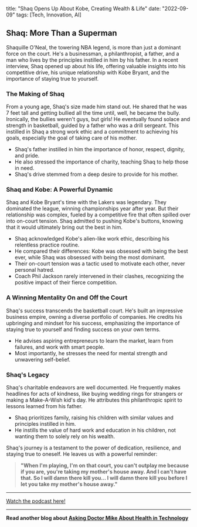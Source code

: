 

title: "Shaq Opens Up About Kobe, Creating Wealth & Life"
date: "2022-09-09"
tags: [Tech, Innovation, AI]


## Shaq: More Than a Superman

Shaquille O'Neal, the towering NBA legend, is more than just a dominant force on the court. He's a businessman, a philanthropist, a father, and a man who lives by the principles instilled in him by his father. In a recent interview, Shaq opened up about his life, offering valuable insights into his competitive drive, his unique relationship with Kobe Bryant, and the importance of staying true to yourself. 

### The Making of Shaq

From a young age, Shaq's size made him stand out. He shared that he was 7 feet tall and getting bullied all the time until, well, he became the bully. Ironically, the bullies weren't guys, but girls! He eventually found solace and strength in basketball, guided by a father who was a drill sergeant. This instilled in Shaq a strong work ethic and a commitment to achieving his goals, especially the goal of taking care of his mother. 

* Shaq's father instilled in him the importance of honor, respect, dignity, and pride. 
* He also stressed the importance of charity, teaching Shaq to help those in need. 
* Shaq's drive stemmed from a deep desire to provide for his mother. 

### Shaq and Kobe: A Powerful Dynamic

Shaq and Kobe Bryant's time with the Lakers was legendary. They dominated the league, winning championships year after year. But their relationship was complex, fueled by a competitive fire that often spilled over into on-court tension. Shaq admitted to pushing Kobe's buttons, knowing that it would ultimately bring out the best in him. 

* Shaq acknowledged Kobe's alien-like work ethic, describing his relentless practice routine. 
* He compared their differences: Kobe was obsessed with being the best ever, while Shaq was obsessed with being the most dominant.
* Their on-court tension was a tactic used to motivate each other, never personal hatred.
* Coach Phil Jackson rarely intervened in their clashes, recognizing the positive impact of their fierce competition. 

### A Winning Mentality On and Off the Court

Shaq's success transcends the basketball court. He's built an impressive business empire, owning a diverse portfolio of companies.  He credits his upbringing and mindset for his success, emphasizing the importance of staying true to yourself and finding success on your own terms. 

* He advises aspiring entrepreneurs to learn the market, learn from failures, and work with smart people. 
* Most importantly, he stresses the need for mental strength and unwavering self-belief. 

### Shaq's Legacy

Shaq's charitable endeavors are well documented. He frequently makes headlines for acts of kindness, like buying wedding rings for strangers or making a Make-A-Wish kid's day. He attributes this philanthropic spirit to lessons learned from his father. 

* Shaq prioritizes family, raising his children with similar values and principles instilled in him. 
* He instills the value of hard work and education in his children, not wanting them to solely rely on his wealth. 

Shaq's journey is a testament to the power of dedication, resilience, and staying true to oneself.  He leaves us with a powerful reminder:

> **"When I'm playing, I'm on that court, you can't outplay me because if you are, you're taking my mother's house away. And I can't have that. So I will damn there kill you... I will damn there kill you before I let you take my mother's house away."**

---

<a href="https://youtube.com/watch?v=V4VEFcff4DQ" target="_blank">Watch the podcast here!</a>


---

**Read another blog about [Asking Doctor Mike About Health in Technology](./20230623-mikevarshavski-wvfrmpodcast)**
